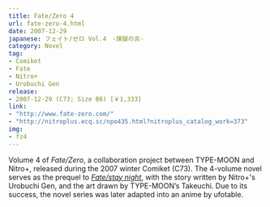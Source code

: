 ```yaml
---
title: Fate/Zero 4
url: fate-zero-4.html
date: 2007-12-29
japanese: フェイト/ゼロ Vol.4　-煉獄の炎-
category: Novel
tag:
- Comiket
- Fate
- Nitro+
- Urobuchi Gen
release:
- 2007-12-29 (C73; Size B6) [￥1,333]
link:
- "http://www.fate-zero.com/"
- "http://nitroplus.ecq.sc/npo435.html?nitroplus_catalog_work=373"
img:
- fz4
---
```


Volume 4 of *Fate/Zero*, a collaboration project between TYPE-MOON and Nitro+, released during the 2007 winter Comiket (C73). The 4-volume novel serves as the prequel to [*Fate/stay night*](fate-stay-night.html), with the story written by Nitro+'s Urobuchi Gen, and the art drawn by TYPE-MOON’s Takeuchi. Due to its success, the novel series was later adapted into an anime by ufotable.